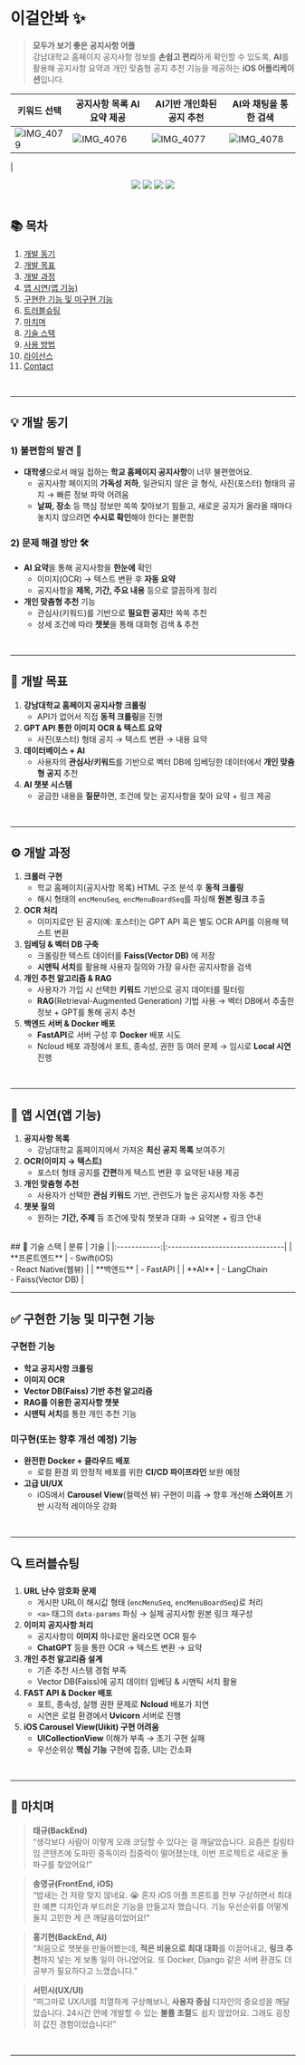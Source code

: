 # 이걸안봐 ✨
> **모두가 보기 좋은 공지사항 어플**  
> 강남대학교 홈페이지 공지사항 정보를 **손쉽고 편리**하게 확인할 수 있도록, **AI**를 활용해 공지사항 요약과 개인 맞춤형 공지 추천 기능을 제공하는 **iOS 어플리케이션**입니다.  

|키워드 선택|공지사항 목록 AI 요약 제공|AI기반 개인화된 공지 추천|AI와 채팅을 통한 검색|
|------|-----|-----|-----|
|![IMG_4079](https://github.com/user-attachments/assets/5bf55b09-a116-4246-8379-b67d4ef4f075)|![IMG_4076](https://github.com/user-attachments/assets/bebb4778-702a-4bb4-ae4a-99037755d843)|![IMG_4077](https://github.com/user-attachments/assets/eb3d8a17-9873-4b6c-aa66-26a349868506)|![IMG_4078](https://github.com/user-attachments/assets/9a46f058-f20c-4bd4-94a9-f83af6059a82)
|



<div align="center">
<img src="https://img.shields.io/badge/Swift-5.9-F05138?style=flat&logo=swift&logoColor=white"/>
<img src="https://img.shields.io/badge/FastAPI-0.85-009688?style=flat&logo=FastAPI&logoColor=white"/>
<img src="https://img.shields.io/badge/LangChain%20-%231572B6.svg?&logo=langchain&logoColor=white&color=darkgreen"/>
<img src="https://img.shields.io/badge/Faiss-Vector%20DB-orange"/>
</div>

<br/>

## 📚 목차
1. [개발 동기](#-개발-동기)  
2. [개발 목표](#-개발-목표)  
3. [개발 과정](#-개발-과정)  
4. [앱 시연(앱 기능)](#-앱-시연앱-기능)  
5. [구현한 기능 및 미구현 기능](#-구현한-기능-및-미구현-기능)  
6. [트러블슈팅](#-트러블슈팅)  
7. [마치며](#-마치며)  
8. [기술 스택](#-기술-스택)  
9. [사용 방법](#-사용-방법)  
10. [라이선스](#-라이선스)  
11. [Contact](#-contact)

<br/>

---

## 💡 개발 동기
### 1) 불편함의 발견 🙈
- **대학생**으로서 매일 접하는 **학교 홈페이지 공지사항**이 너무 불편했어요.
  - 공지사항 페이지의 **가독성 저하**, 일관되지 않은 글 형식, 사진(포스터) 형태의 공지 → 빠른 정보 파악 어려움
  - **날짜, 장소** 등 핵심 정보만 쏙쏙 찾아보기 힘들고, 새로운 공지가 올라올 때마다 놓치지 않으려면 **수시로 확인**해야 한다는 불편함

### 2) 문제 해결 방안 🛠
- **AI 요약**을 통해 공지사항을 **한눈에** 확인
  - 이미지(OCR) → 텍스트 변환 후 **자동 요약**
  - 공지사항을 **제목, 기간, 주요 내용** 등으로 깔끔하게 정리
- **개인 맞춤형 추천** 기능
  - 관심사(키워드)를 기반으로 **필요한 공지**만 쏙쏙 추천
  - 상세 조건에 따라 **챗봇**을 통해 대화형 검색 & 추천

<br/>

---

## 🎯 개발 목표
1. **강남대학교 홈페이지 공지사항 크롤링**  
   - API가 없어서 직접 **동적 크롤링**을 진행  
2. **GPT API 통한 이미지 OCR & 텍스트 요약**  
   - 사진(포스터) 형태 공지 → 텍스트 변환 → 내용 요약  
3. **데이터베이스 + AI**  
   - 사용자의 **관심사/키워드**를 기반으로 벡터 DB에 임베딩한 데이터에서 **개인 맞춤형 공지** 추천  
4. **AI 챗봇 시스템**  
   - 궁금한 내용을 **질문**하면, 조건에 맞는 공지사항을 찾아 요약 + 링크 제공  

<br/>

---

## ⚙ 개발 과정
1. **크롤러 구현**  
   - 학교 홈페이지(공지사항 목록) HTML 구조 분석 후 **동적 크롤링**  
   - 해시 형태의 `encMenuSeq`, `encMenuBoardSeq`를 파싱해 **원본 링크** 추출  
2. **OCR 처리**  
   - 이미지로만 된 공지(예: 포스터)는 GPT API 혹은 별도 OCR API를 이용해 텍스트 변환  
3. **임베딩 & 벡터 DB 구축**  
   - 크롤링한 텍스트 데이터를 **Faiss(Vector DB)** 에 저장  
   - **시맨틱 서치**를 활용해 사용자 질의와 가장 유사한 공지사항을 검색  
4. **개인 추천 알고리즘 & RAG**  
   - 사용자가 가입 시 선택한 **키워드** 기반으로 공지 데이터를 필터링  
   - **RAG**(Retrieval-Augmented Generation) 기법 사용 → 벡터 DB에서 추출한 정보 + GPT를 통해 공지 추천  
5. **백엔드 서버 & Docker 배포**  
   - **FastAPI**로 서버 구성 후 **Docker** 배포 시도  
   - Ncloud 배포 과정에서 포트, 종속성, 권한 등 여러 문제 → 임시로 **Local 시연** 진행  

<br/>

---

## 🚀 앱 시연(앱 기능)
1. **공지사항 목록**  
   - 강남대학교 홈페이지에서 가져온 **최신 공지 목록** 보여주기  
2. **OCR(이미지 → 텍스트)**  
   - 포스터 형태 공지를 **간편**하게 텍스트 변환 후 요약된 내용 제공  
3. **개인 맞춤형 추천**  
   - 사용자가 선택한 **관심 키워드** 기반, 관련도가 높은 공지사항 자동 추천  
4. **챗봇 질의**  
   - 원하는 **기간, 주제** 등 조건에 맞춰 챗봇과 대화 → 요약본 + 링크 안내  

<br/>
## 🔧 기술 스택
| 분류         | 기술                           |
|:------------:|:--------------------------------|
| **프론트엔드** | - Swift(iOS)<br/>- React Native(웹뷰) |
| **백엔드**   | - FastAPI                       |
| **AI**       | - LangChain<br/>- Faiss(Vector DB) |


---

## ✅ 구현한 기능 및 미구현 기능
### 구현한 기능
- **학교 공지사항 크롤링**  
- **이미지 OCR**  
- **Vector DB(Faiss) 기반 추천 알고리즘**  
- **RAG를 이용한 공지사항 챗봇**  
- **시맨틱 서치**를 통한 개인 추천 기능  

### 미구현(또는 향후 개선 예정) 기능
- **완전한 Docker + 클라우드 배포**  
  - 로컬 환경 외 안정적 배포를 위한 **CI/CD 파이프라인** 보완 예정  
- **고급 UI/UX**  
  - iOS에서 **Carousel View**(컬렉션 뷰) 구현이 미흡 → 향후 개선해 **스와이프** 기반 시각적 레이아웃 강화  

<br/>

---

## 🔍 트러블슈팅
1. **URL 난수 암호화 문제**  
   - 게시판 URL이 해시값 형태 (`encMenuSeq`, `encMenuBoardSeq`)로 처리  
   - `<a>` 태그의 `data-params` 파싱 → 실제 공지사항 원본 링크 재구성  
2. **이미지 공지사항 처리**  
   - 공지사항이 **이미지** 하나로만 올라오면 OCR 필수  
   - **ChatGPT** 등을 통한 OCR → 텍스트 변환 → 요약  
3. **개인 추천 알고리즘 설계**  
   - 기존 추천 시스템 경험 부족  
   - Vector DB(Faiss)에 공지 데이터 임베딩 & 시맨틱 서치 활용  
4. **FAST API & Docker 배포**  
   - 포트, 종속성, 실행 권한 문제로 **Ncloud** 배포가 지연  
   - 시연은 로컬 환경에서 **Uvicorn** 서버로 진행  
5. **iOS Carousel View(Uikit) 구현 어려움**  
   - **UICollectionView** 이해가 부족 → 초기 구현 실패  
   - 우선순위상 **핵심 기능** 구현에 집중, UI는 간소화  

<br/>

---

## 💬 마치며
> **태규(BackEnd)**  
> “생각보다 사람이 이렇게 오래 코딩할 수 있다는 걸 깨달았습니다. 요즘은 킬링타임 콘텐츠에 도파민 중독이라 집중력이 떨어졌는데, 이번 프로젝트로 새로운 돌파구를 찾았어요!”

> **송영규(FrontEnd, iOS)**  
> “밤새는 건 저랑 맞지 않네요. 😭 혼자 iOS 어플 프론트를 전부 구상하면서 최대한 예쁜 디자인과 부드러운 기능을 만들고자 했습니다. 기능 우선순위를 어떻게 둘지 고민한 게 큰 깨달음이었어요!”

> **홍기현(BackEnd, AI)**  
> “처음으로 챗봇을 만들어봤는데, **적은 비용으로 최대 대화**를 이끌어내고, **링크 추천**까지 넣는 게 보통 일이 아니었어요. 또 Docker, Django 같은 서버 환경도 더 공부가 필요하다고 느꼈습니다.”

> **서민시(UX/UI)**  
> “피그마로 UX/UI를 치열하게 구상해보니, **사용자 중심** 디자인의 중요성을 깨달았습니다. 24시간 안에 개발할 수 있는 **볼륨 조절**도 쉽지 않았어요. 그래도 굉장히 값진 경험이었습니다!”

<br/>

---

<br/>

